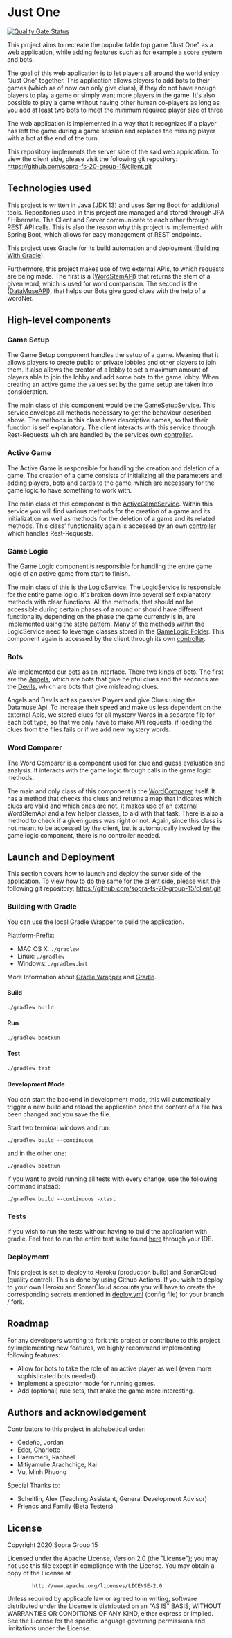 # Just One
[![Quality Gate Status](https://sonarcloud.io/api/project_badges/measure?project=sopra-fs-20-group-15_server&metric=alert_status)](https://sonarcloud.io/dashboard?id=sopra-fs-20-group-15_server)

This project aims to recreate the popular table top game "Just One" as a web application, while adding features such as for example a score system and bots. 

The goal of this web application is to let players all around the world  enjoy "Just One" together. This application  allows players to add bots to their games (which as of now can only give clues), if they do not have enough players to play a game or simply want more players in the game. It's also possible to play a game without having other human co-players as long as you add at least two bots to meet the minimum required player size of three.

The web application is implemented in a way that it recognizes if a player has left the game during a game session and replaces the missing player with a bot at the end of the turn.

This repository implements the server side of the said web application. To view the client side, please visit the following git repository: https://github.com/sopra-fs-20-group-15/client.git

## Technologies used

This project is written in Java (JDK 13) and uses Spring Boot for additional tools. Repositories used in this project are managed and stored through JPA / Hibernate. The Client and Server communicate to each other through REST API calls. This is also the reason why this project is implemented with Spring Boot, which allows for easy management of REST endpoints.

This project uses Gradle for its build automation and deployment ([Building With Gradle](#building-with-gradle)).

Furthermore, this project makes use of two external APIs, to which requests are being made. The first is a ([WordStemAPI](https://www.rdocumentation.org/packages/RTextTools/versions/1.4.2/topics/wordStem)) that returns the stem of a given word, which is used for word comparison. The second is the ([DataMuseAPI](https://www.datamuse.com/api/)), that helps our Bots give good clues with the help of a wordNet.

## High-level components
### Game Setup
The Game Setup component handles the setup of a game. Meaning that it allows players to create public or private lobbies and other players to join them. It also allows the creator of a lobby to set a maximum amount of players able to join the lobby and add some bots to the game lobby. When creating an active game the values set by the game setup are taken into consideration.

The main class of this component would be the [GameSetupService](src/main/java/ch/uzh/ifi/seal/soprafs20/service/GameSetUpService.java). This service envelops all methods necessary to get the behaviour described above. The methods in this class have descriptive names, so that their function is self explanatory. The client interacts with this service through Rest-Requests which are handled by the services own [controller](src/main/java/ch/uzh/ifi/seal/soprafs20/controller/GameSetUpController.java).
### Active Game
The Active Game is responsible for handling the creation and deletion of a game. The creation of a game consists of initializing all the parameters and adding players, bots and cards to the game, which are necessary for the game logic to have something to work with.

The main class of this component is the [ActiveGameService](src/main/java/ch/uzh/ifi/seal/soprafs20/service/ActiveGameService.java). Within this service you will find various methods for the creation of a game and its initialization as well as methods for the deletion of a game and its related methods. This class' functionality again is accessed by an own [controller](src/main/java/ch/uzh/ifi/seal/soprafs20/controller/ActiveGamesController.java) which handles Rest-Requests.
### Game Logic
The Game Logic component is responsible for handling the entire game logic of an active game from start to finish.

The main class of this is the [LogicService](src/main/java/ch/uzh/ifi/seal/soprafs20/service/LogicService.java). The LogicService is responsible for the entire game logic. It's broken down into several self explanatory methods with clear functions. All the methods, that should not be accessible during certain phases of a round or should have different functionality depending on the phase the game currently is in, are implemented using the state pattern. Many of the methods within the LogicService need to leverage classes stored in the [GameLogic Folder](src/main/java/ch/uzh/ifi/seal/soprafs20/GameLogic). This component again is accessed by the client through its own [controller](src/main/java/ch/uzh/ifi/seal/soprafs20/controller/LogicController.java). 
### Bots
We implemented our [bots](src/main/java/ch/uzh/ifi/seal/soprafs20/GameLogic/Bot.java) as an interface. There two kinds of bots. The first are the [Angels](src/main/java/ch/uzh/ifi/seal/soprafs20/GameLogic/Angel.java), which are bots that give helpful clues and the seconds are the [Devils](src/main/java/ch/uzh/ifi/seal/soprafs20/GameLogic/Devil.java), which are bots that give misleading clues.

Angels and Devils act as passive Players and give Clues using the Datamuse Api. To increase their speed and make us less dependent on the external Apis, we stored clues for all mystery Words in a separate file for each bot type, so that we only have to make  API requests, if loading the clues from the files fails or if we add new mystery words.

### Word Comparer
The Word Comparer is a component used for clue and guess evaluation and analysis. It interacts with the game logic through calls in the game logic methods.

The main and only class of this component is the [WordComparer](src/main/java/ch/uzh/ifi/seal/soprafs20/GameLogic/WordComparer.java) itself. It has a method that checks the clues and returns a  map that indicates which clues are valid and which ones are not. It makes use of an external WordStemApi and a few helper classes, to aid with that task. There is also a method to check if a given guess was right or not. Again, since this class is not meant to be accessed by the client, but is automatically invoked by the game logic component, there is no controller needed.

## Launch and Deployment
This section covers how to launch and deploy the server side of the application. To view how to do the same for the client side, please visit the following git repository: https://github.com/sopra-fs-20-group-15/client.git

### Building with Gradle 

You can use the local Gradle Wrapper to build the application.

Plattform-Prefix:

-   MAC OS X: `./gradlew`
-   Linux: `./gradlew`
-   Windows: `./gradlew.bat`

More Information about [Gradle Wrapper](https://docs.gradle.org/current/userguide/gradle_wrapper.html) and [Gradle](https://gradle.org/docs/).

#### Build

```bash
./gradlew build
```

#### Run

```bash
./gradlew bootRun
```

#### Test

```bash
./gradlew test
```

#### Development Mode

You can start the backend in development mode, this will automatically trigger a new build and reload the application
once the content of a file has been changed and you save the file.

Start two terminal windows and run:

`./gradlew build --continuous`

and in the other one:

`./gradlew bootRun`

If you want to avoid running all tests with every change, use the following command instead:

`./gradlew build --continuous -xtest`

### Tests
If you wish to run the tests without having to build the application with gradle. Feel free to run the entire test suite found [here](src/test) through your IDE.

### Deployment
This project is set to deploy to Heroku (production build) and SonarCloud (quality control). This is done by using Github Actions. If you wish to deploy to your own Heroku and SonarCloud accounts you will have to create the corresponding secrets mentioned in [deploy.yml](.github/workflows/deploy.yml) (config file) for your branch / fork.

## Roadmap
For any developers wanting to fork this project or contribute to this project by implementing new features, we highly recommend implementing following features:

* Allow for bots to take the role of an active player as well (even more sophisticated bots needed).
* Implement a spectator mode for running games.
* Add (optional) rule sets, that make the game more interesting.

## Authors and acknowledgement

Contributors to this project in alphabetical order:

* Cedeño, Jordan
* Eder, Charlotte
* Haemmerli, Raphael
* Mitiyamulle Arachchige, Kai
* Vu, Minh Phuong


Special Thanks to:
* Scheitlin, Alex (Teaching Assistant, General Development Advisor)
* Friends and Family (Beta Testers)

## License
   Copyright 2020 Sopra Group 15

   Licensed under the Apache License, Version 2.0 (the "License");
   you may not use this file except in compliance with the License.
   You may obtain a copy of the License at

            http://www.apache.org/licenses/LICENSE-2.0

   Unless required by applicable law or agreed to in writing, software
   distributed under the License is distributed on an "AS IS" BASIS,
   WITHOUT WARRANTIES OR CONDITIONS OF ANY KIND, either express or implied.
   See the License for the specific language governing permissions and
   limitations under the License.




